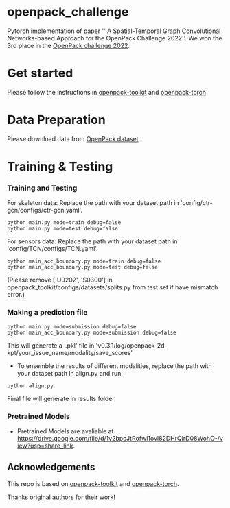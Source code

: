 # openpack_challenge
Pytorch implementation of paper '' A Spatial-Temporal Graph Convolutional Networks-based Approach for the OpenPack Challenge 2022''. 
We won the 3rd place in the [OpenPack challenge 2022](https://open-pack.github.io/challenge2022).

# Get started
Please follow the instructions in [openpack-toolkit](https://github.com/open-pack/openpack-toolkit) and [openpack-torch](https://github.com/open-pack/openpack-torch)


# Data Preparation
Please download data from [OpenPack dataset](https://open-pack.github.io/release/v0-3-1).

# Training & Testing

### Training and Testing

For skeleton data:
Replace the path with your dataset path in 'config/ctr-gcn/configs/ctr-gcn.yaml'.
```
python main.py mode=train debug=false
python main.py mode=test debug=false
```

For sensors data:
Replace the path with your dataset path in 'config/TCN/configs/TCN.yaml'.
```
python main_acc_boundary.py mode=train debug=false
python main_acc_boundary.py mode=test debug=false
```
(Please remove ['U0202', 'S0300'] in openpack_toolkit/configs/datasets/splits.py from test set if have mismatch error.)

### Making a prediction file

```
python main.py mode=submission debug=false
python main_acc_boundary.py mode=submission debug=false
```
This will generate a '.pkl' file in 'v0.3.1/log/openpack-2d-kpt/your_issue_name/modality/save_scores'


- To ensemble the results of different modalities, replace the path with your dataset path in align.py and run:
```
python align.py
```
Final file will generate in results folder.

### Pretrained Models

- Pretrained Models are avaliable at https://drive.google.com/file/d/1v2bpcJtRofwi1ovl82DHrQlrD08WohO-/view?usp=share_link.


## Acknowledgements

This repo is based on [openpack-toolkit](https://github.com/open-pack/openpack-toolkit) and [openpack-torch](https://github.com/open-pack/openpack-torch).

Thanks original authors for their work!
